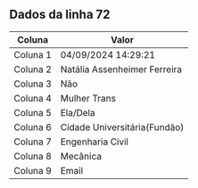 ## Dados da linha 72

| Coluna | Valor |
|--------|-------|
| Coluna 1 | 04/09/2024 14:29:21 |
| Coluna 2 | Natália Assenheimer Ferreira |
| Coluna 3 | Não |
| Coluna 4 | Mulher Trans |
| Coluna 5 | Ela/Dela |
| Coluna 6 | Cidade Universitária(Fundão) |
| Coluna 7 | Engenharia Civil |
| Coluna 8 | Mecânica |
| Coluna 9 | Email |
